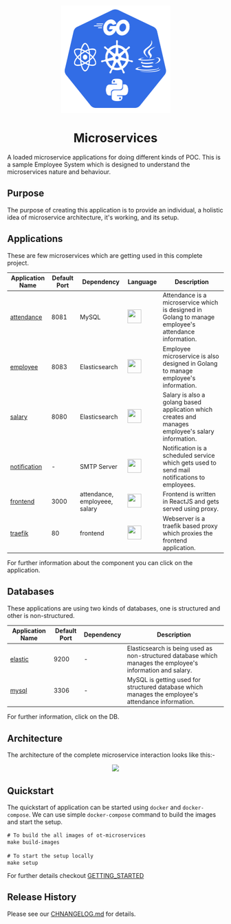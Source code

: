 <div align="center">
  <img src="./static/logo.svg" height="249" width="255">
  <h1>Microservices</h1>
</div>

A loaded microservice applications for doing different kinds of POC. This is a sample Employee System which is designed to understand the microservices nature and behaviour.

## Purpose

The purpose of creating this application is to provide an individual, a holistic idea of microservice architecture, it's working, and its setup.

## Applications

These are few microservices which are getting used in this complete project.

| **Application Name**           | **Default Port** | **Dependency**                | **Language**                                                                                                                                          | **Description**                                                                                       |
|--------------------------------|------------------|-------------------------------|-------------------------------------------------------------------------------------------------------------------------------------------------------|-------------------------------------------------------------------------------------------------------|
| [attendance](./attendance)     | 8081             | MySQL                         | <img src="https://cdn.worldvectorlogo.com/logos/python-5.svg" height="32" width="32">                                                                 | Attendance is a microservice which is designed in Golang to manage employee's attendance information. |
| [employee](./employee)         | 8083             | Elasticsearch                 | <img src="https://cdn.worldvectorlogo.com/logos/gopher.svg" height="32" width="32">                                                                   | Employee microservice is also designed in Golang to manage employee's information.                    |
| [salary](./salary)             | 8080             | Elasticsearch                 | <img src="https://cdn.worldvectorlogo.com/logos/java.svg" height="32" width="32">                                                                     | Salary is also a golang based application which creates and manages employee's salary information.    |
| [notification](./notification) | -                | SMTP Server                   | <img src="https://upload.wikimedia.org/wikipedia/commons/thumb/c/c3/Python-logo-notext.svg/1200px-Python-logo-notext.svg.png" height="32" width="32"> | Notification is a scheduled service which gets used to send mail notifications to employees.          |
| [frontend](./frontend)         | 3000             | attendance, employeee, salary | <img src="https://www.vectorlogo.zone/logos/reactjs/reactjs-icon.svg" height="32" width="32">                                                         | Frontend is written in ReactJS and gets served using proxy.                                           |
| [traefik]()                    | 80               | frontend                      | <img src="https://cdn.worldvectorlogo.com/logos/gopher.svg" height="32" width="32">                                                                   | Webserver is a traefik based proxy which proxies the frontend application.                            |

For further information about the component you can click on the application.

## Databases

These applications are using two kinds of databases, one is structured and other is non-structured.

| **Application Name** | **Default Port** | **Dependency** | **Description**                                                                                               |
|----------------------|------------------|----------------|---------------------------------------------------------------------------------------------------------------|
| [elastic](./elastic) | 9200             | -              | Elasticsearch is being used as non-structured database which manages the employee's information and salary.   |
| [mysql](./mysql)     | 3306             | -              | MySQL is getting used for structured database which manages the employee's attendance information.            |

For further information, click on the DB.

## Architecture

The architecture of the complete microservice interaction looks like this:-

<div align="center">
  <img src="./static/architecture.png">
</div>

## Quickstart

The quickstart of application can be started using `docker` and `docker-compose`. We can use simple `docker-compose` command to build the images and start the setup.

```shell
# To build the all images of ot-microservices
make build-images

# To start the setup locally
make setup
```

For further details checkout [GETTING_STARTED](./GETTING_STARTED.md)

## Release History

Please see our [CHNANGELOG.md](./CHNANGELOG.md) for details.


